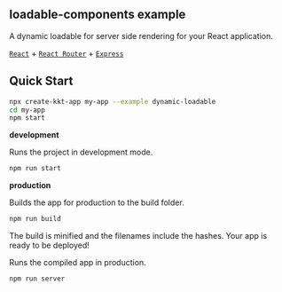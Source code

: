 loadable-components example
---

A dynamic loadable for server side rendering for your React application.

[`React`](https://github.com/facebook/react) + [`React Router`](https://github.com/ReactTraining/react-router) + [`Express`](https://expressjs.com/)


## Quick Start

```bash
npx create-kkt-app my-app --example dynamic-loadable
cd my-app
npm start
```

**development**

Runs the project in development mode.  

```bash
npm run start
```

**production**

Builds the app for production to the build folder.

```bash
npm run build
```

The build is minified and the filenames include the hashes.
Your app is ready to be deployed!

Runs the compiled app in production.

```bash
npm run server
```
